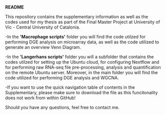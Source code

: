 **README**

This repository contains the supplementary information as well as the codes used for my thesis as part of the Final Master Project at University of Vic - Central University of Catalonia.

-In the **'Macrophage scripts'** folder you will find the code utilzed for performing DGE analysis on microarray data, as well as the code utilized to generate an overview Venn Diagram.

-In the **'Langerhans scripts'** folder you will a subfolder that contains the codes utilzed for setting up the Ubuntu cloud, for configuring Nextflow and for performing raw RNA-seq file pre-processing, analysis and quantification on the remote Ubuntu server. Moreover, in the main folder you will find the code utilized for performing DGE analysis and WGCNA.

-If you want  to use the quick navigation table of contents in the Supplementary, please make sure to download the file as this funcitonality does not work from within GitHub!

Should you have any questions, feel free to contact me.
